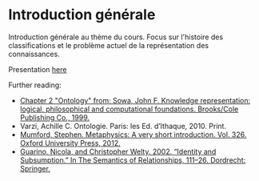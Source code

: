 
# Introduction générale

Introduction générale au thème du cours. Focus sur l'histoire des classifications et le problème actuel de la représentation des connaissances. 

Presentation [here](KR1.pdf)

Further reading:

- [Chapter 2 "Ontology" from: Sowa, John F. Knowledge representation: logical, philosophical and computational foundations. Brooks/Cole Publishing Co., 1999. ](https://drive.switch.ch/index.php/s/qqOd30cYDV5X7wk)
- Varzi, Achille C. Ontologie. Paris: les Ed. d’Ithaque, 2010. Print.
- [Mumford, Stephen. Metaphysics: A very short introduction. Vol. 326. Oxford University Press, 2012.](https://drive.switch.ch/index.php/s/Nz1HUo0nIoal2wW)
- [Guarino, Nicola, and Christopher Welty. 2002. “Identity and Subsumption.” In The Semantics of Relationships, 111–26. Dordrecht: Springer.](https://drive.switch.ch/index.php/s/8yvAircpR5YL3Gj)